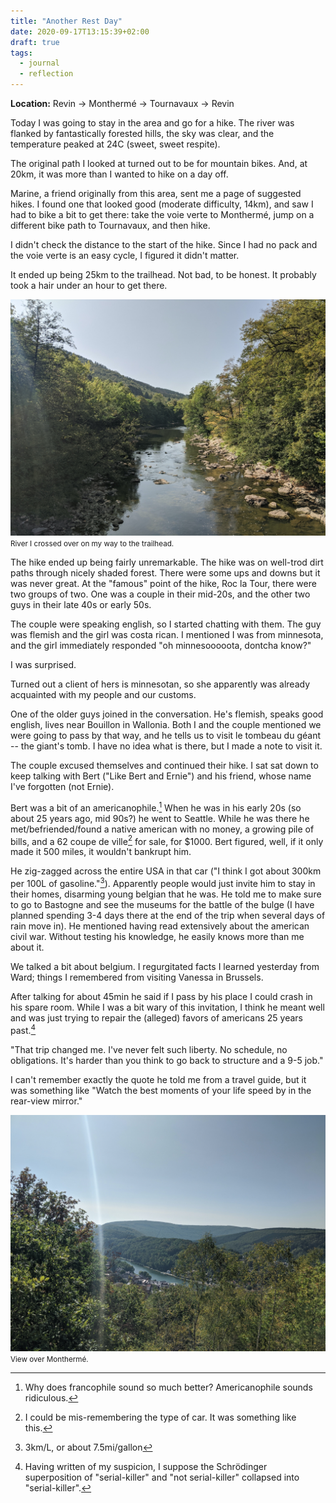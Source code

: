```yaml
---
title: "Another Rest Day"
date: 2020-09-17T13:15:39+02:00
draft: true
tags:
  - journal
  - reflection
---
```


**Location:** Revin -> Monthermé -> Tournavaux -> Revin

Today I was going to stay in the area and go for a hike. The river was flanked
by fantastically forested hills, the sky was clear, and the temperature peaked
at 24C (sweet, sweet respite).

The original path I looked at turned out to be for mountain bikes. And, at
20km, it was more than I wanted to hike on a day off.

Marine, a friend originally from this area, sent me a page of suggested hikes.
I found one that looked good (moderate difficulty, 14km), and saw I had to bike
a bit to get there: take the voie verte to Monthermé, jump on a different bike
path to Tournavaux, and then hike.

I didn't check the distance to the start of the hike. Since I had no pack and
the voie verte is an easy cycle, I figured it didn't matter.

It ended up being 25km to the trailhead. Not bad, to be honest. It probably
took a hair under an hour to get there.

<img style="max-width: 100%; width: auto; height: auto;" loading="lazy" src="/images/tournavaux_river.jpg" alt="view over river near tournavaux">
<figcaption><small>River I crossed over on my way to the trailhead.</small></figcaption>

The hike ended up being fairly unremarkable. The hike was on well-trod dirt
paths through nicely shaded forest. There were some ups and downs but it was
never great. At the "famous" point of the hike, Roc la Tour, there were two
groups of two. One was a couple in their mid-20s, and the other two guys in
their late 40s or early 50s.

The couple were speaking english, so I started chatting with them. The guy was
flemish and the girl was costa rican. I mentioned I was from minnesota, and the
girl immediately responded "oh minnesooooota, dontcha know?"

I was surprised.

Turned out a client of hers is minnesotan, so she apparently was already
acquainted with my people and our customs.

One of the older guys joined in the conversation. He's flemish, speaks good
english, lives near Bouillon in Wallonia. Both I and the couple mentioned we
were going to pass by that way, and he tells us to visit le tombeau du géant --
the giant's tomb. I have no idea what is there, but I made a note to visit it.

The couple excused themselves and continued their hike. I sat sat down to keep
talking with Bert ("Like Bert and Ernie") and his friend, whose name I've
forgotten (not Ernie).

Bert was a bit of an americanophile.[^1] When he was in his early 20s (so about
25 years ago, mid 90s?) he went to Seattle. While he was there he
met/befriended/found a native american with no money, a growing pile of bills,
and a 62 coupe de ville[^2] for sale, for $1000. Bert figured, well, if it only
made it 500 miles, it wouldn't bankrupt him.

He zig-zagged across the entire USA in that car ("I think I got about 300km per
100L of gasoline."[^3]). Apparently people would just invite him to stay in
their homes, disarming young belgian that he was. He told me to make sure to go
to Bastogne and see the museums for the battle of the bulge (I have planned
spending 3-4 days there at the end of the trip when several days of rain move
in). He mentioned having read extensively about the american civil war. Without
testing his knowledge, he easily knows more than me about it.

We talked a bit about belgium. I regurgitated facts I learned yesterday from
Ward; things I remembered from visiting Vanessa in Brussels.

After talking for about 45min he said if I pass by his place I could crash in
his spare room. While I was a bit wary of this invitation, I think he meant
well and was just trying to repair the (alleged) favors of americans 25 years
past.[^4]

"That trip changed me. I've never felt such liberty. No schedule, no
obligations. It's harder than you think to go back to structure and a 9-5 job."

I can't remember exactly the quote he told me from a travel guide, but it was
something like "Watch the best moments of your life speed by in the rear-view
mirror."

<img style="max-width: 100%; width: auto; height: auto;" loading="lazy" src="/images/montherme_scenery.jpg" alt="view over montherme while hiking">
<figcaption><small>View over Monthermé.</small></figcaption>

[^1]: Why does francophile sound so much better? Americanophile sounds
  ridiculous.
[^2]: I could be mis-remembering the type of car. It was something like this.
[^3]: 3km/L, or about 7.5mi/gallon
[^4]: Having written of my suspicion, I suppose the Schrödinger superposition
  of "serial-killer" and "not serial-killer" collapsed into "serial-killer".
